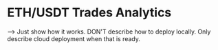 # ETH/USDT Trades Analytics


--> Just show how it works. DON'T describe how to deploy locally. Only describe cloud deployment when that is ready.
